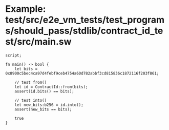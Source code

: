 # Example: test/src/e2e_vm_tests/test_programs/should_pass/stdlib/contract_id_test/src/main.sw

```sway
script;

fn main() -> bool {
    let bits = 0x8900c5bec4ca97d4febf9ceb4754a60d782abbf3cd815836c1872116f203f861;

    // test from()
    let id = ContractId::from(bits);
    assert(id.bits() == bits);

    // test into()
    let new_bits:b256 = id.into();
    assert(new_bits == bits);

    true
}

```
